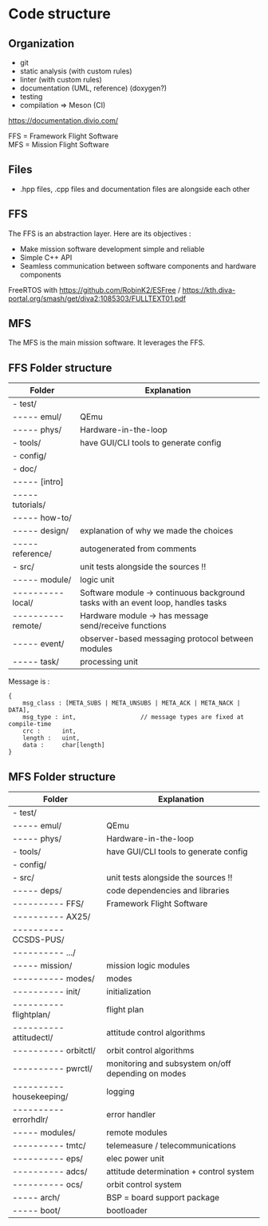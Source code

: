 # Code structure

## Organization

- git 
- static analysis (with custom rules) 
- linter (with custom rules) 
- documentation (UML, reference) (doxygen?) 
- testing 
- compilation => Meson (CI) 

https://documentation.divio.com/

FFS = Framework Flight Software\
MFS = Mission Flight Software  

## Files

- .hpp files, .cpp files and documentation files are alongside each other

## FFS

The FFS is an abstraction layer. Here are its objectives :

- Make mission software development simple and reliable
- Simple C++ API
- Seamless communication between software components and hardware components 

FreeRTOS with https://github.com/RobinK2/ESFree / https://kth.diva-portal.org/smash/get/diva2:1085303/FULLTEXT01.pdf

## MFS

The MFS is the main mission software. It leverages the FFS.

## FFS Folder structure
    
| Folder | Explanation |
|--------|-------------|
|- test/                        ||
|----- emul/                    |QEmu|
|----- phys/                    |Hardware-in-the-loop|
|- tools/                       |have GUI/CLI tools to generate config|
|- config/                      ||
|- doc/                         ||
|----- [intro]                  ||                
|----- tutorials/               ||
|----- how-to/                  ||
|----- design/                  |explanation of why we made the choices|
|----- reference/               |autogenerated from comments|
|- src/                         |unit tests alongside the sources !!|
|----- module/                  |logic unit|
|---------- local/              |Software module -> continuous background tasks with an event loop, handles tasks|
|---------- remote/             |Hardware module -> has message send/receive functions|
|----- event/                   |observer-based messaging protocol between modules|
|----- task/                    |processing unit|


Message is :

    {
        msg_class : [META_SUBS | META_UNSUBS | META_ACK | META_NACK | DATA],
        msg_type : int,                  // message types are fixed at compile-time
        crc :      int,
        length :   uint,
        data :     char[length]
    }



## MFS Folder structure

| Folder | Explanation |
|--------|-------------|
|- test/                        ||
|----- emul/                    |QEmu|
|----- phys/                    |Hardware-in-the-loop|
|- tools/                       |have GUI/CLI tools to generate config|
|- config/                      ||
|- src/                         |unit tests alongside the sources !!|
|----- deps/                    |code dependencies and libraries|
|---------- FFS/                |Framework Flight Software|
|---------- AX25/               ||
|---------- CCSDS-PUS/          ||
|---------- .../                ||
|----- mission/                 |mission logic modules|
|---------- modes/              |modes|
|---------- init/               |initialization|
|---------- flightplan/         |flight plan|
|---------- attitudectl/        |attitude control algorithms|
|---------- orbitctl/           |orbit control algorithms|
|---------- pwrctl/             |monitoring and subsystem on/off depending on modes|
|---------- housekeeping/       |logging|
|---------- errorhdlr/          |error handler|
|----- modules/                 |remote modules|
|---------- tmtc/               |telemeasure / telecommunications|
|---------- eps/                |elec power unit|
|---------- adcs/               |attitude determination + control system|
|---------- ocs/                |orbit control system|
|----- arch/                    |BSP = board support package|
|----- boot/                    |bootloader|